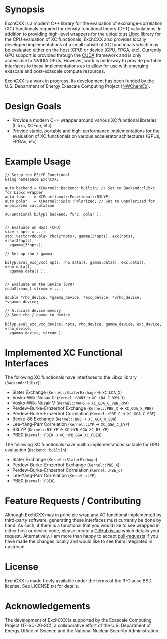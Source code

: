 # Synopsis

ExchCXX is a modern C++ library for the evaluation of exchange-correlation (XC)
functionals required for density functional theory (DFT) calculations. In
addition to providing high-level wrappers for the ubiquitous
[Libxc](https://www.tddft.org/programs/libxc) library for the CPU evaluation of
XC functionals, ExchCXX also provides locally developed implementations of a
small subset of XC functionals which may be evaluated either on the host (CPU)
or device (GPU, FPGA, etc). Currently GPU support is provided through the
[CUDA](https://docs.nvidia.com/cuda/cuda-c-programming-guide/index.html)
framework and is only accessible to NVIDIA GPUs. However, work is underway to
provide portable interfaces to these implementations as to allow for use with
emerging exascale and post-exascale compute resources. 


ExchCXX is a work in progress. Its development has been funded by the U.S.
Department of Energy Exascale Computing Project 
([NWChemEx](https://github.com/NWChemEx-Project)).

# Design Goals

* Provide a modern C++ wrapper around various XC functional libraries (Libxc, XCFun, etc)
* Provide stable, portable and high-performance implementations for the evaluation of XC functionals on various accelerator achitectures (GPUs, FPGAs, etc)


# Example Usage

```
// Setup the B3LYP Functional
using namespace ExchCXX;

auto backend = XCKernel::Backend::builtin; // Set to Backend::libxc for Libxc wrapper
auto func    = XCFunctional::Functional::B3LYP;
auto polar   = XCKernel::Spin::Polarized; // Set to Unpolarized for unpolaried calculation

XCFunctional b3lyp( backend, func, polar );


// Evaluate on Host (CPU)
size_t npts = ...;
std::vector<double> rho(2*npts), gamma(3*npts), exc(npts), vrho(2*npts), 
  vgamma(3*npts);

// Set up rho / gamma

b3lyp.eval_exc_vxc( npts, rho.data(), gamma.data(), exc.data(), vrho.data(),
  vgamma.data() );


// Evaluate on the Device (GPU)
cudaStream_t stream = ...;

double *rho_device, *gamma_device, *exc_device, *vrho_device, *vgamma_device;

// Allocate device memory
// Send rho / gamma to device

b3lyp.eval_exc_vxc_device( npts, rho_device, gamma_device, exc_device, vrho_device,
  vgamma_device, stream );

```


# Implemented XC Functional Interfaces

The following XC functionals have interfaces to the Libxc library (`Backend::libxc`):
* Slater Exchange (`Kernel::SlaterExchage` -> `XC_LDA_X`)
* Vosko-Wilk-Nusair III (`Kernel::VWN3` -> `XC_LDA_C_VWN_3`)
* Vosko-Wilk-Nusair V   (`Kernel::VWN5` -> `XC_LDA_C_VWN_RPA`)
* Perdew-Burke-Ernzerhof Exchange    (`Kernel::PBE_X` -> `XC_GGA_X_PBE`)
* Perdew-Burke-Ernzerhof Correlation (`Kernel::PBE_C` -> `XC_GGA_C_PBE`)
* Becke-88 Exchange (`Kernel::B88` -> `XC_GGA_X_B88`)
* Lee-Yang-Parr Correlation (`Kernel::LYP` -> `XC_GGA_C_LYP`)
* B3LYP (`Kernel::B3LYP` -> `XC_HYB_GGA_XC_B3LYP`)
* PBE0 (`Kernel::PBE0` -> `XC_HYB_GGA_XC_PBEH`)

The following XC functionals have builtin implementations suitable for GPU
evaluation (`Backend::builtin`):
* Slater Exchange (`Kernel::SlaterExchage`)
* Perdew-Burke-Ernzerhof Exchange    (`Kernel::PBE_X`)
* Perdew-Burke-Ernzerhof Correlation (`Kernel::PBE_C`)
* Lee-Yang-Parr Correlation (`Kernel::LYP`)
* PBE0 (`Kernel::PBE0`)


# Feature Requests / Contributing

Although ExchCXX may in principle wrap any XC functional implemented by third-party software,
generating these interfaces must currently be done by hand. As such, if there is a functional
that you would like to see wrapped in either host or device code, please create a [GitHub issue](https://github.com/wavefunction91/ExchCXX/issues)
which details your request. Alternatively, I am more than happy to accept [pull-requests](https://github.com/wavefunction91/ExchCXX/pulls) if
you have made the changes locally and would like to see them integrated in upstream.


# License

ExchCXX is made freely available under the terms of the 3-Clause BSD license. See
LICENSE.txt for details.

# Acknowledgements

The development of ExchCXX is supported by the Exascale Computing Project
(17-SC-20-SC), a collaborative effort of the U.S. Department of Energy Office
of Science and the National Nuclear Security Administration.

